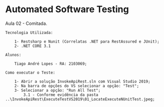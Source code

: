 # Automated Software Testing
Aula 02 - Comitada.

	Tecnologia Utilizada:
	
		1- Restsharp e Nunit (Correlatas .NET para RestAssured e JUnit);
		2- .NET CORE 3.1
	
	Alunos:
	
		Tiago André Lopes - RA: 2103069;
		
	Como executar o Teste:
	
		1- Abrir a solução InvokeApiRest.sln com Visual Studio 2019;
		2- Na barra de opções do VS selecionar a opção: "Test";
		3- Selecionar a opção: "Run All Test";
			3.1 - Conforme evidência da pasta ..\InvokeApiRest\ExecuteTestVS2019\01_LocateExecuteNUnitTest.jpeg;